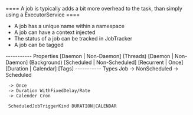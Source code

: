 ==== A job is typically adds a bit more overhead to the task, than simply using a ExecutorService ====
* A job has a unique name within a namespace
* A job can have a context injected
* The status of a job can be tracked in JobTracker
* A job can be tagged 



----------- Properties
      [Daemon | Non-Daemon]  (Threads)
      [Daemon | Non-Daemon]  (Background)
      [Scheduled | Non-Scheduled]
        [Recurrent | Once]
        [Duration | Calendar]
      [Tags]
----------- Types
Job
  -> NonScheduled
  -> Scheduled
      
      
     -> Once
     -> Duration WithFixedDelay/Rate
     -> Calender Cron
     
     ScheduledJobTriggerKind DURATION|CALENDAR